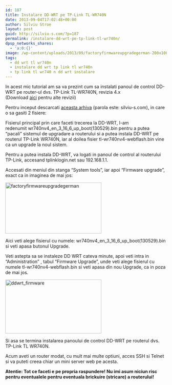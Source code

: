 ```yaml
---
id: 187
title: Instalare DD-WRT pe TP-Link TL-WR740N
date: 2013-09-04T17:02:48+00:00
author: Silviu Stroe
layout: post
guid: http://silviu-s.com/?p=187
permalink: /instalare-dd-wrt-pe-tp-link-tl-wr740n/
dpsp_networks_shares:
  - 'a:0:{}'
image: /wp-content/uploads/2013/09/factoryfirmwareupgradegerman-200x100.jpg
tags:
  - dd wrt tl wr740n
  - instalare dd wrt tp link tl wr740n
  - tp link tl wr740 n dd wrt instalare
---
```

In acest mic tutorial am sa va prezint cum sa instalati panoul de control DD-WRT pe router-ul dvs. TP-Link TL-WR740N, revizia 4.x (Download <a href="http://www.dd-wrt.com/site/support/router-database" target="_blank">aici</a> pentru alte revizii)

Pentru inceput descarcati <a title="DD-WRT pe TP-Link wr740n" href="http://hotfil.es/959432" target="_blank">aceasta arhiva</a> (parola este: silviu-s.com), in care o sa gasiti 2 fisiere:

Fisierul principal prin care faceti trecerea la DD-WRT, l-am redenumit wr740nv4\_en\_3\_16\_6\_up\_boot(130529).bin pentru a putea &#8220;pacali&#8221; sistemul de upgradare a routerului si a putea instala DD-WRT pe routerul TP-Link WR740N, iar al doilea fisier tl-wr740nv4-webflash.bin vine ca un upgrade la noul sistem.

Pentru a putea instala DD-WRT, va logati in panoul de control al routerului TP-Link, accesand tplinklogin.net sau 192.168.1.1.

Accesati din meniul din stanga &#8220;System tools&#8221;, iar apoi &#8220;Firmware upgrade&#8221;, exact ca in imaginea de mai jos:

[<img class="alignnone size-medium wp-image-188" alt="factoryfirmwareupgradegerman" src="http://silviu-s.com/wp-content/uploads/2013/09/factoryfirmwareupgradegerman-300x159.jpg" width="300" height="159" srcset="https://silviu-s.com/wp-content/uploads/2013/09/factoryfirmwareupgradegerman-300x159.jpg 300w, https://silviu-s.com/wp-content/uploads/2013/09/factoryfirmwareupgradegerman.jpg 681w" sizes="(max-width: 300px) 100vw, 300px" />](http://silviu-s.com/wp-content/uploads/2013/09/factoryfirmwareupgradegerman.jpg)

Aici veti alege fisierul cu numele: wr740nv4\_en\_3\_16\_6\_up\_boot(130529).bin si veti apasa butonul Upgrade.

Veti astepta sa se instaleze DD WRT cateva minute, apoi veti intra in &#8220;Administration&#8221; , tabul &#8220;Firmware Upgrade&#8221;, unde veti alege fisierul cu numele tl-wr740nv4-webflash.bin si veti apasa din nou Upgrade, ca in poza de mai jos.

[<img class="alignnone size-medium wp-image-189" alt="ddwrt_firmware" src="http://silviu-s.com/wp-content/uploads/2013/09/ddwrt_firmware-300x168.jpg" width="300" height="168" srcset="https://silviu-s.com/wp-content/uploads/2013/09/ddwrt_firmware-300x168.jpg 300w, https://silviu-s.com/wp-content/uploads/2013/09/ddwrt_firmware.jpg 807w" sizes="(max-width: 300px) 100vw, 300px" />](http://silviu-s.com/wp-content/uploads/2013/09/ddwrt_firmware.jpg)

Si asa se termina instalarea panoului de control DD-WRT pe routerul dvs. TP-Link TL WR740N.

Acum aveti un router modat, cu mult mai multe optiuni, acces SSH si Telnet si va puteti creea chiar un mini server web pe acesta.

**Atentie: Tot ce faceti e pe propria raspundere! Nu imi asum niciun risc pentru eventualele pentru eventuala brickuire (stricare) a routerului!**